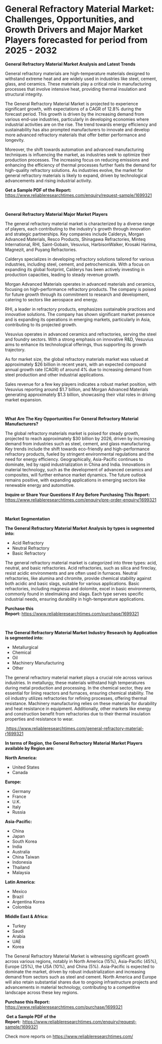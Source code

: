 <p><h1>General Refractory Material Market: Challenges, Opportunities, and Growth Drivers and Major Market Players forecasted for period from 2025 - 2032</h1></p><p><strong>General Refractory Material Market Analysis and Latest Trends</strong></p>
<p><p>General refractory materials are high-temperature materials designed to withstand extreme heat and are widely used in industries like steel, cement, glass, and ceramics. These materials play a critical role in manufacturing processes that involve intensive heat, providing thermal insulation and structural integrity.</p><p>The General Refractory Material Market is projected to experience significant growth, with expectations of a CAGR of 12.8% during the forecast period. This growth is driven by the increasing demand from various end-use industries, particularly in developing economies where industrial activities are on the rise. The trend towards energy efficiency and sustainability has also prompted manufacturers to innovate and develop more advanced refractory materials that offer better performance and longevity.</p><p>Moreover, the shift towards automation and advanced manufacturing techniques is influencing the market, as industries seek to optimize their production processes. The increasing focus on reducing emissions and enhancing the efficiency of thermal processes further fuels the demand for high-quality refractory solutions. As industries evolve, the market for general refractory materials is likely to expand, driven by technological advancements and rising industrial activity.</p></p>
<p><strong>Get a Sample PDF of the Report:&nbsp;</strong> <a href="https://www.reliableresearchtimes.com/enquiry/request-sample/1699321?utm_campaign=2193&utm_medium=2&utm_source=Github&utm_content=ia&utm_term=27032025&utm_id=general-refractory-material">https://www.reliableresearchtimes.com/enquiry/request-sample/1699321</a></p>
<p>&nbsp;</p>
<p><strong>General Refractory Material Major Market Players</strong></p>
<p><p>The general refractory material market is characterized by a diverse range of players, each contributing to the industry's growth through innovation and strategic partnerships. Key companies include Calderys, Morgan Advanced Materials, Resco Products, Shinagawa Refractories, Minteq International, RHI, Saint-Gobain, Vesuvius, HarbisonWalker, Krosaki Harima, Magnezit, and Puyang Refractories.</p><p>Calderys specializes in developing refractory solutions tailored for various industries, including steel, cement, and petrochemicals. With a focus on expanding its global footprint, Calderys has been actively investing in production capacities, leading to steady revenue growth. </p><p>Morgan Advanced Materials operates in advanced materials and ceramics, focusing on high-performance refractory products. The company is poised for future growth through its commitment to research and development, catering to sectors like aerospace and energy.</p><p>RHI, a leader in refractory products, emphasizes sustainable practices and innovative solutions. The company has shown significant market presence and is expanding its operations in emerging markets, particularly in Asia, contributing to its projected growth.</p><p>Vesuvius operates in advanced ceramics and refractories, serving the steel and foundry sectors. With a strong emphasis on innovative R&D, Vesuvius aims to enhance its technological offerings, thus supporting its growth trajectory.</p><p>As for market size, the global refractory materials market was valued at approximately $26 billion in recent years, with an expected compound annual growth rate (CAGR) of around 4% due to increasing demand from steel production and other industrial applications.</p><p>Sales revenue for a few key players indicates a robust market position, with Vesuvius reporting around $1.7 billion, and Morgan Advanced Materials generating approximately $1.3 billion, showcasing their vital roles in driving market expansion.</p></p>
<p>&nbsp;</p>
<p><strong>What Are The Key Opportunities For General Refractory Material Manufacturers?</strong></p>
<p><p>The global refractory materials market is poised for steady growth, projected to reach approximately $30 billion by 2026, driven by increasing demand from industries such as steel, cement, and glass manufacturing. Key trends include the shift towards eco-friendly and high-performance refractory products, fueled by stringent environmental regulations and the need for energy efficiency. Geographically, Asia-Pacific continues to dominate, led by rapid industrialization in China and India. Innovations in material technology, such as the development of advanced ceramics and composites, will further enhance market dynamics. The future outlook remains positive, with expanding applications in emerging sectors like renewable energy and automotive.</p></p>
<p><strong>Inquire or Share Your Questions If Any Before Purchasing This Report:</strong> <a href="https://www.reliableresearchtimes.com/enquiry/pre-order-enquiry/1699321?utm_campaign=2193&utm_medium=2&utm_source=Github&utm_content=ia&utm_term=27032025&utm_id=general-refractory-material">https://www.reliableresearchtimes.com/enquiry/pre-order-enquiry/1699321</a></p>
<p>&nbsp;</p>
<p><strong>Market Segmentation</strong></p>
<p><strong>The General Refractory Material Market Analysis by types is segmented into:</strong></p>
<p><ul><li>Acid Refractory</li><li>Neutral Refractory</li><li>Basic Refractory</li></ul></p>
<p><p>The general refractory material market is categorized into three types: acid, neutral, and basic refractories. Acid refractories, such as silica and fireclay, resist acidic environments and are often used in furnaces. Neutral refractories, like alumina and chromite, provide chemical stability against both acidic and basic slags, suitable for various applications. Basic refractories, including magnesia and dolomite, excel in basic environments, commonly found in steelmaking and slags. Each type serves specific industrial needs, ensuring durability in high-temperature applications.</p></p>
<p><strong>Purchase this Report:&nbsp;</strong><a href="https://www.reliableresearchtimes.com/purchase/1699321?utm_campaign=2193&utm_medium=2&utm_source=Github&utm_content=ia&utm_term=27032025&utm_id=general-refractory-material">https://www.reliableresearchtimes.com/purchase/1699321</a></p>
<p>&nbsp;</p>
<p><strong>The General Refractory Material Market Industry Research by Application is segmented into:</strong></p>
<p><ul><li>Metallurgical</li><li>Chemical</li><li>Oil</li><li>Machinery Manufacturing</li><li>Other</li></ul></p>
<p><p>The general refractory material market plays a crucial role across various industries. In metallurgy, these materials withstand high temperatures during metal production and processing. In the chemical sector, they are essential for lining reactors and furnaces, ensuring chemical stability. The oil industry utilizes refractories for refining processes, offering thermal resistance. Machinery manufacturing relies on these materials for durability and heat resistance in equipment. Additionally, other markets like energy and construction benefit from refractories due to their thermal insulation properties and resistance to wear.</p></p>
<p><a href="https://www.reliableresearchtimes.com/general-refractory-material-r1699321?utm_campaign=2193&utm_medium=2&utm_source=Github&utm_content=ia&utm_term=27032025&utm_id=general-refractory-material">&nbsp;https://www.reliableresearchtimes.com/general-refractory-material-r1699321</a></p>
<p><strong>In terms of Region, the General Refractory Material Market Players available by Region are:</strong></p>
<p>
    <p> <strong> North America: </strong>
        <ul>
            <li>United States</li>
            <li>Canada</li>
        </ul>
        </p> 
    <p> <strong> Europe: </strong>
        <ul>
            <li>Germany</li>
            <li>France</li>
            <li>U.K.</li>
            <li>Italy</li>
            <li>Russia</li>
        </ul>
        </p> 
    <p> <strong> Asia-Pacific: </strong>
        <ul>
            <li>China</li>
            <li>Japan</li>
            <li>South Korea</li>
            <li>India</li>
            <li>Australia</li>
            <li>China Taiwan</li>
            <li>Indonesia</li>
            <li>Thailand</li>
            <li>Malaysia</li>
        </ul>
        </p> 
    <p> <strong> Latin America: </strong>
        <ul>
            <li>Mexico</li>
            <li>Brazil</li>
            <li>Argentina Korea</li>
            <li>Colombia</li>
        </ul>
        </p> 
    <p> <strong> Middle East & Africa: </strong>
        <ul>
            <li>Turkey</li>
            <li>Saudi</li>
            <li>Arabia</li>
            <li>UAE</li>
            <li>Korea</li>
        </ul>
    </p>
    </p>
<p><p>The General Refractory Material Market is witnessing significant growth across various regions, notably in North America (15%), Asia-Pacific (45%), Europe (25%), the USA (10%), and China (5%). Asia-Pacific is expected to dominate the market, driven by robust industrialization and increasing demand from sectors such as steel and cement. North America and Europe will also retain substantial shares due to ongoing infrastructure projects and advancements in material technology, contributing to a competitive landscape across these key regions.</p></p>
<p><strong>Purchase this Report: </strong><a href="https://www.reliableresearchtimes.com/purchase/1699321?utm_campaign=2193&utm_medium=2&utm_source=Github&utm_content=ia&utm_term=27032025&utm_id=general-refractory-material">https://www.reliableresearchtimes.com/purchase/1699321</a></p>
<p>&nbsp;<strong>Get a Sample PDF of the Report:&nbsp;&nbsp;</strong><a href="https://www.reliableresearchtimes.com/enquiry/request-sample/1699321?utm_campaign=2193&utm_medium=2&utm_source=Github&utm_content=ia&utm_term=27032025&utm_id=general-refractory-material">https://www.reliableresearchtimes.com/enquiry/request-sample/1699321</a></p>
<p><strong></strong></p>
<p>Check more reports on <a href="https://www.reliableresearchtimes.com/?utm_campaign=2193&utm_medium=2&utm_source=Github&utm_content=ia&utm_term=27032025&utm_id=general-refractory-material">https://www.reliableresearchtimes.com/</a></p>